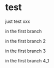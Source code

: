 # test
just test   xxx

in the first branch

in the first branch 2

in the first branch 3

in the first branch 4_1